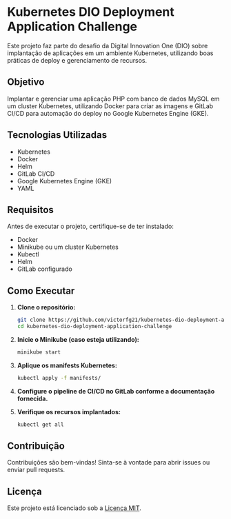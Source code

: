# Kubernetes DIO Deployment Application Challenge

Este projeto faz parte do desafio da Digital Innovation One (DIO) sobre implantação de aplicações em um ambiente Kubernetes, utilizando boas práticas de deploy e gerenciamento de recursos.

## Objetivo

Implantar e gerenciar uma aplicação PHP com banco de dados MySQL em um cluster Kubernetes, utilizando Docker para criar as imagens e GitLab CI/CD para automação do deploy no Google Kubernetes Engine (GKE).

## Tecnologias Utilizadas

- Kubernetes
- Docker
- Helm
- GitLab CI/CD
- Google Kubernetes Engine (GKE)
- YAML

## Requisitos

Antes de executar o projeto, certifique-se de ter instalado:

- Docker
- Minikube ou um cluster Kubernetes
- Kubectl
- Helm
- GitLab configurado

## Como Executar

1. **Clone o repositório:**
   ```bash
   git clone https://github.com/victorfg21/kubernetes-dio-deployment-application-challenge.git
   cd kubernetes-dio-deployment-application-challenge
   ```

2. **Inicie o Minikube (caso esteja utilizando):**
   ```bash
   minikube start
   ```

3. **Aplique os manifests Kubernetes:**
   ```bash
   kubectl apply -f manifests/
   ```

4. **Configure o pipeline de CI/CD no GitLab conforme a documentação fornecida.**

5. **Verifique os recursos implantados:**
   ```bash
   kubectl get all
   ```

## Contribuição

Contribuições são bem-vindas! Sinta-se à vontade para abrir issues ou enviar pull requests.

## Licença

Este projeto está licenciado sob a [Licença MIT](LICENSE).
